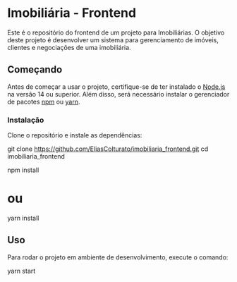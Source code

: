 # Imobiliária - Frontend

Este é o repositório do frontend de um projeto para Imobiliárias. O objetivo deste projeto é desenvolver um sistema para gerenciamento de imóveis, clientes e negociações de uma imobiliária.

## Começando

Antes de começar a usar o projeto, certifique-se de ter instalado o [Node.js](https://nodejs.org/) na versão 14 ou superior. Além disso, será necessário instalar o gerenciador de pacotes [npm](https://www.npmjs.com/) ou [yarn](https://yarnpkg.com/).

### Instalação

Clone o repositório e instale as dependências:

git clone https://github.com/EliasColturato/imobiliaria_frontend.git
cd imobiliaria_frontend

npm install
# ou
yarn install

## Uso 

Para rodar o projeto em ambiente de desenvolvimento, execute o comando:

yarn start
